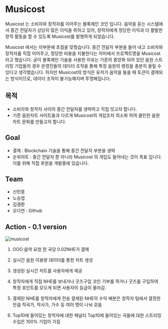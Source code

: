 # Musicost

Musicost 는 소비자와 창작자를 이어주는 블록체인 코인 입니다. 음악을 듣는 시스템에서 중간 전달자가 상당히 많은 이익을 취하고 있어, 창작자에게 정당한 이익과 더 활발한 창작 활동을 할 수 있도록 Musicost를 발행하게 되었습니다.

Musicost 에서는 이부분에 초점을 맞췄습니다.
중간 전달자 부분을 들어 내고 소비자와 창작자를 직접 이어주고, 정당한 비용을 지불한다는 의미에서 프로젝트명을 Musicost라고 했습니다.
굳이 블록체인 기술을 사용한 이유는 기존의 중앙화 되어 있던 음원 스트리밍 기업들의 경우 운영진들의 데이터 조작을 통해 특정 음원의 랭킹을 충분히 올릴 수 있다고 생각했습니다. 하지만 Musicost의 방식은 유저가 음악을 들을 때 토큰이 결제되는 방식이므로, 데이터 조작이 불가능해지며 투명해집니다.


## 목적
- 소비자와 창작자 사이의 중간 전달자를 생략하고 직접 잇고자 합니다.
- 기존 음원차트 사이트들과 다르게 Musicost의 개입조차 최소화 하여 클린한 음원차트 문화를 만들고자 합니다.

## Goal
- 결제 : Blockchain 기술을 통해 중간 전달자 부분을 생략
- 순위챠트 : 중간 전달자 뿐 아니라 Musicost 의 개입도 들어내는 것이 목표 입니다. 이를 위해 직접 후원을 개발중에 있습니다.

## Team

- 신민종
- 노승엽
- 김경환
- 오다연 : Github

## Action - 0.1 version

![musicost](https://user-images.githubusercontent.com/18088193/44040931-7351503c-9f57-11e8-93f1-a49dcddaf995.png)

1. OOO 음악 요청
한 곡당 0.02NHE가 결제

2. 실시간 음원 이용량 데이터를 통한 차트 생성

 
3. 생성된 실시간 차트를 사용자에게 제공

4. 창작자에게 직접 NHE를 보내거나 굿즈구입
코인 기부를 하거나 굿즈를 구입하여 특정 포인트를 모으게 되면 사용자의 등급이 올라감.

5. 결제된 NHE를 창작자에게 전송
결제된 NHE의 수익 배분은 창작자 팀에서 결정한 만큼 작곡가, 작사가, 가수 등 여러 명이 나눠 갖음

6. Top10에 들어있는 창작자에 대한 패널티
Top10에 들어있는 곡들에 대한 스트리밍 수입은 100% 기업이 가짐
